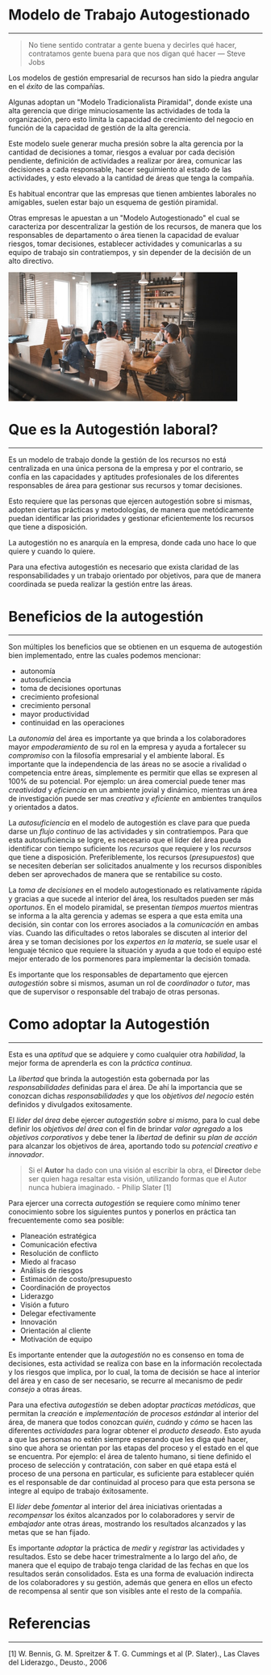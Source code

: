 # Modelo de Trabajo Autogestionado

---


 > No tiene sentido contratar a gente buena y decirles qué hacer, contratamos gente buena para que nos digan qué hacer  — Steve Jobs


Los modelos de gestión empresarial de recursos han sido la piedra angular en el *éxito* de las compañías. 


Algunas adoptan un "Modelo Tradicionalista Piramidal", donde existe una alta gerencia que dirige minuciosamente las actividades de toda la organización, pero esto limita la capacidad de crecimiento del negocio en función de la capacidad de gestión de la alta gerencia.

Este modelo suele generar mucha presión sobre la alta gerencia por la cantidad de decisiones a tomar, riesgos a evaluar por cada decisión pendiente, definición de actividades a realizar por área, comunicar las decisiones a cada responsable, hacer seguimiento al estado de las actividades, y esto elevado a la cantidad de áreas que tenga la compañía.

Es habitual encontrar que las empresas que tienen ambientes laborales no amigables, suelen estar bajo un esquema de gestión piramidal.


Otras empresas le apuestan a un "Modelo Autogestionado" el cual se caracteriza por descentralizar la gestión de los recursos, de manera que los responsables de departamento o área tienen la capacidad de evaluar riesgos, tomar decisiones, establecer actividades y comunicarlas a su equipo de trabajo sin contratiempos, y sin depender de la decisión de un alto directivo.

<div style="width:90%; display:flex; justify-content:center;">
<img src="https://raw.githubusercontent.com/appox-ai/appox-ai.github.io/master/assets/img/redd-f-5U_28ojjgms-unsplash.jpg" alt="Reunión equipo de trabajo - Foto de Redd F en Unsplash" style="width:100%; max-width:1024px;" />
</div>

# Que es la Autogestión laboral?

---

Es un modelo de trabajo donde la gestión de los recursos no está centralizada en una única persona de la empresa y por el contrario, se confía en las capacidades y aptitudes profesionales de los diferentes responsables de área para gestionar sus recursos y tomar decisiones.

Esto requiere que las personas que ejercen autogestión sobre si mismas, adopten ciertas prácticas y metodologías, de manera que metódicamente puedan identificar las prioridades y gestionar eficientemente los recursos que tiene a disposición.

La autogestión no es anarquía en la empresa, donde cada uno hace lo que quiere y cuando lo quiere. 

Para una efectiva autogestión es necesario que exista claridad de las responsabilidades y un trabajo orientado por objetivos, para que de manera coordinada se pueda realizar la gestión entre las áreas.


# Beneficios de la autogestión 

---

Son múltiples los beneficios que se obtienen en un esquema de autogestión bien implementado, entre las cuales podemos mencionar:

- autonomía
- autosuficiencia
- toma de decisiones oportunas
- crecimiento profesional 
- crecimiento personal
- mayor productividad
- continuidad en las operaciones

La *autonomía* del área es importante ya que brinda a los colaboradores mayor *empoderamiento* de su rol en la empresa y ayuda a fortalecer su *compromiso* con la filosofía empresarial y el ambiente laboral. Es importante que la independencia de las áreas no se asocie a rivalidad o competencia entre áreas, simplemente es permitir que ellas se expresen al 100% de su potencial. Por ejemplo: un área comercial puede tener mas *creatividad* y *eficiencia* en un ambiente jovial y dinámico, mientras un área de investigación puede ser mas *creativa* y *eficiente*  en ambientes tranquilos y orientados a datos.

La *autosuficiencia* en el modelo de autogestión es clave para que pueda darse un *flujo continuo* de las actividades y sin contratiempos. Para que esta autosuficiencia se logre, es necesario que el líder del área pueda identificar con tiempo suficiente los *recursos* que requiere y los *recursos* que tiene a disposición. Preferiblemente, los recursos (*presupuestos*) que se necesiten deberían ser solicitados anualmente y los recursos disponibles deben ser aprovechados de manera que se rentabilice su costo.

La *toma de decisiones* en el modelo autogestionado es relativamente rápida y gracias a que sucede al interior del área, los resultados pueden ser más *oportunos*. En el modelo piramidal, se presentan *tiempos muertos* mientras se informa a la alta gerencia y ademas se espera a que esta emita una decisión, sin contar con los errores asociados a la *comunicación* en ambas vías. Cuando las dificultades o retos laborales se discuten al interior del área y se toman decisiones por los *expertos en la materia*, se suele usar el lenguaje técnico que requiere la situación y ayuda a que todo el equipo esté mejor enterado de los pormenores para implementar la decisión tomada. 

Es importante que los responsables de departamento que ejercen *autogestión* sobre si mismos, asuman un rol de *coordinador* o  *tutor*, mas que de supervisor o responsable del trabajo de otras personas.


# Como adoptar la Autogestión

---

Esta es una *aptitud* que se adquiere y como cualquier otra *habilidad*, la mejor forma de aprenderla es con la *práctica continua*.

La *libertad* que brinda la autogestión esta gobernada por las *responsabilidades* definidas para el área. De ahí la importancia que se conozcan dichas *responsabilidades* y que los *objetivos del negocio* estén definidos y divulgados exitosamente. 

El *líder del área* debe ejercer *autogestión sobre si mismo*, para lo cual debe definir los *objetivos del área* con el fin de brindar *valor agregado* a los *objetivos corporativos* y debe tener la *libertad* de definir su *plan de acción* para alcanzar los objetivos de área, aportando todo su *potencial creativo e innovador*.

> Si el **Autor** ha dado con una visión al escribir la obra, el **Director** debe ser quien haga resaltar esta visión, utilizando formas que el Autor nunca hubiera imaginado. - Philip Slater \[1\]

Para ejercer una correcta *autogestión* se requiere como mínimo tener conocimiento sobre los siguientes puntos y ponerlos en práctica tan frecuentemente como sea posible:

- Planeación estratégica
- Comunicación efectiva
- Resolución de conflicto
- Miedo al fracaso
- Análisis de riesgos
- Estimación de costo/presupuesto
- Coordinación de proyectos
- Liderazgo
- Visión a futuro
- Delegar efectivamente
- Innovación
- Orientación al cliente
- Motivación de equipo

Es importante entender que la *autogestión* no es consenso en toma de decisiones, esta actividad se realiza con base en la información recolectada y los riesgos que implica, por lo cual, la toma de decisión se hace al interior del área y en caso de ser necesario, se recurre al mecanismo de pedir *consejo* a otras áreas.

Para una efectiva *autogestión* se deben adoptar *practicas metódicas*, que permitan la *creación* e *implementación* de *procesos estándar* al interior del área, de manera que todos conozcan *quién*, *cuándo* y *cómo* se hacen las diferentes *actividades* para lograr obtener el *producto deseado*. Esto ayuda a que las personas no estén siempre esperando que les diga qué hacer, sino que ahora se orientan por las etapas del proceso y el estado en el que se encuentra. Por ejemplo: el área de talento humano, si tiene definido el proceso de selección y contratación, con saber en qué etapa está el proceso de una persona en particular, es suficiente para establecer quién es el responsable de dar continuidad al proceso para que esta persona se integre al equipo de trabajo éxitosamente.

El *líder* debe *fomentar* al interior del área iniciativas orientadas a *recompensar* los éxitos alcanzados por lo colaboradores y servir de *embajador* ante otras áreas, mostrando los resultados alcanzados y las metas que se han fijado. 

Es importante *adoptar* la práctica de *medir* y *registrar* las actividades y resultados. Esto se debe hacer trimestralmente a lo largo del año, de manera que el equipo de trabajo tenga claridad de las fechas en que los resultados serán consolidados. Esta es una forma de evaluación indirecta de los colaboradores y su gestión, además que genera en ellos un efecto de recompensa al sentir que son visibles ante el resto de la compañía. 


# Referencias

---
\[1\] W. Bennis, G. M. Spreitzer & T. G. Cummings et al (P. Slater)., Las Claves del Liderazgo., Deusto., 2006
